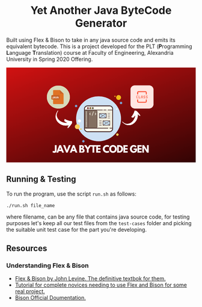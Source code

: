 <h1 align='center'>Yet Another Java ByteCode Generator</h1>

Built using Flex & Bison to take in any java source code and emits its equivalent bytecode. This is a project developed for the PLT (**P**rogramming **L**anguage **T**ranslation) course at Faculty of Engineering, Alexandria University in Spring 2020 Offering.

<p align='center'><img src='./images/cover.png'/></p>

## Running & Testing 
To run the program, use the script `run.sh` as follows:

    ./run.sh file_name
    
where filename, can be any file that contains java source code, for testing purposes let's keep all our test files from the `test-cases` folder and picking the suitable unit test case for the part you're developing. 


## Resources 

### Understanding Flex & Bison
- [Flex & Bison by John Levine. The definitive textbok for them.](http://web.iitd.ac.in/~sumeet/flex__bison.pdf)
- [Tutorial for complete novices needing to use Flex and Bison for some real project.](https://aquamentus.com/flex_bison.html)
- [Bison Official Doumentation.](https://www.cs.auckland.ac.nz/references/gnu/bison/bison_toc.html)
